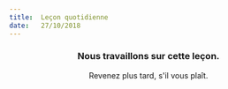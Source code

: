 ```yaml
---
title:  Leçon quotidienne
date:   27/10/2018
---
```


### <center>Nous travaillons sur cette leçon.</center>
<center>Revenez plus tard, s'il vous plaît.</center>